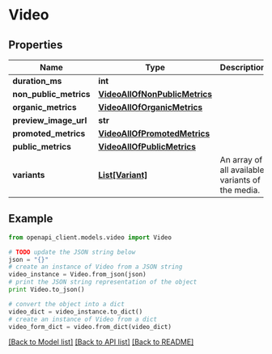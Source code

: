 # Video


## Properties
Name | Type | Description | Notes
------------ | ------------- | ------------- | -------------
**duration_ms** | **int** |  | [optional] 
**non_public_metrics** | [**VideoAllOfNonPublicMetrics**](VideoAllOfNonPublicMetrics.md) |  | [optional] 
**organic_metrics** | [**VideoAllOfOrganicMetrics**](VideoAllOfOrganicMetrics.md) |  | [optional] 
**preview_image_url** | **str** |  | [optional] 
**promoted_metrics** | [**VideoAllOfPromotedMetrics**](VideoAllOfPromotedMetrics.md) |  | [optional] 
**public_metrics** | [**VideoAllOfPublicMetrics**](VideoAllOfPublicMetrics.md) |  | [optional] 
**variants** | [**List[Variant]**](Variant.md) | An array of all available variants of the media. | [optional] 

## Example

```python
from openapi_client.models.video import Video

# TODO update the JSON string below
json = "{}"
# create an instance of Video from a JSON string
video_instance = Video.from_json(json)
# print the JSON string representation of the object
print Video.to_json()

# convert the object into a dict
video_dict = video_instance.to_dict()
# create an instance of Video from a dict
video_form_dict = video.from_dict(video_dict)
```
[[Back to Model list]](../README.md#documentation-for-models) [[Back to API list]](../README.md#documentation-for-api-endpoints) [[Back to README]](../README.md)


